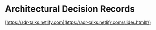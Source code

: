 # Architectural Decision Records

[https://adr-talks.netlify.com](https://adr-talks.netlify.com/slides.html#/)

